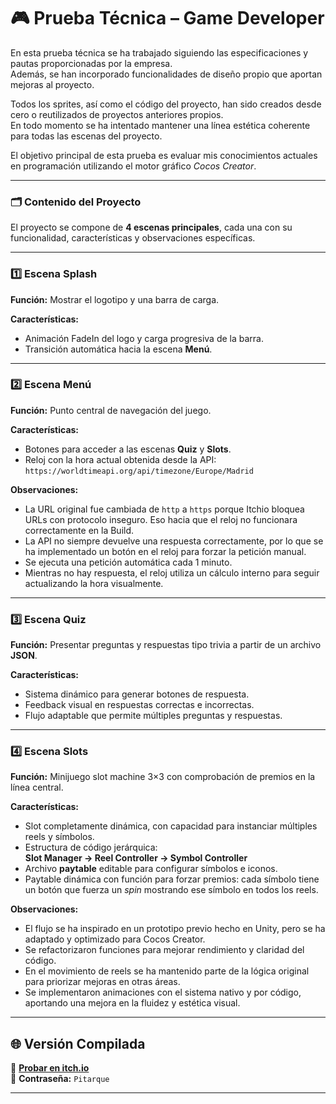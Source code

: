 # 🎮 Prueba Técnica – Game Developer

En esta prueba técnica se ha trabajado siguiendo las especificaciones y pautas proporcionadas por la empresa.  
Además, se han incorporado funcionalidades de diseño propio que aportan mejoras al proyecto.  

Todos los sprites, así como el código del proyecto, han sido creados desde cero o reutilizados de proyectos anteriores propios.  
En todo momento se ha intentado mantener una línea estética coherente para todas las escenas del proyecto.  

El objetivo principal de esta prueba es evaluar mis conocimientos actuales en programación utilizando el motor gráfico _Cocos Creator_.

---

### 🗂 Contenido del Proyecto

El proyecto se compone de **4 escenas principales**, cada una con su funcionalidad, características y observaciones específicas.

---

### 1️⃣ Escena **Splash**
**Función:** Mostrar el logotipo y una barra de carga.  

**Características:**
- Animación FadeIn del logo y carga progresiva de la barra.
- Transición automática hacia la escena **Menú**.

---

### 2️⃣ Escena **Menú**
**Función:** Punto central de navegación del juego.  

**Características:**
- Botones para acceder a las escenas **Quiz** y **Slots**.
- Reloj con la hora actual obtenida desde la API:  
  `https://worldtimeapi.org/api/timezone/Europe/Madrid`

**Observaciones:**
- La URL original fue cambiada de `http` a `https` porque Itchio bloquea URLs con protocolo inseguro. Eso hacia que el reloj no funcionara correctamente en la Build.
- La API no siempre devuelve una respuesta correctamente, por lo que se ha implementado un botón en el reloj para forzar la petición manual.
- Se ejecuta una petición automática cada 1 minuto.
- Mientras no hay respuesta, el reloj utiliza un cálculo interno para seguir actualizando la hora visualmente.

---

### 3️⃣ Escena **Quiz**
**Función:** Presentar preguntas y respuestas tipo trivia a partir de un archivo **JSON**.  

**Características:**
- Sistema dinámico para generar botones de respuesta.
- Feedback visual en respuestas correctas e incorrectas.
- Flujo adaptable que permite múltiples preguntas y respuestas.

---

### 4️⃣ Escena **Slots**
**Función:** Minijuego slot machine 3×3 con comprobación de premios en la línea central.  

**Características:**
- Slot completamente dinámica, con capacidad para instanciar múltiples reels y símbolos.
- Estructura de código jerárquica:  
  **Slot Manager → Reel Controller → Symbol Controller**
- Archivo **paytable** editable para configurar símbolos e iconos.
- Paytable dinámica con función para forzar premios: cada símbolo tiene un botón que fuerza un *spin* mostrando ese símbolo en todos los reels.

**Observaciones:**
- El flujo se ha inspirado en un prototipo previo hecho en Unity, pero se ha adaptado y optimizado para Cocos Creator.
- Se refactorizaron funciones para mejorar rendimiento y claridad del código.
- En el movimiento de reels se ha mantenido parte de la lógica original para priorizar mejoras en otras áreas.
- Se implementaron animaciones con el sistema nativo y por código, aportando una mejora en la fluidez y estética visual.

---

## 🌐 Versión Compilada

🔗 **[Probar en itch.io](https://srtrolo.itch.io/prueba-tcnica-gamedeveloper)**  
🔑 **Contraseña:** `Pitarque`  

---
